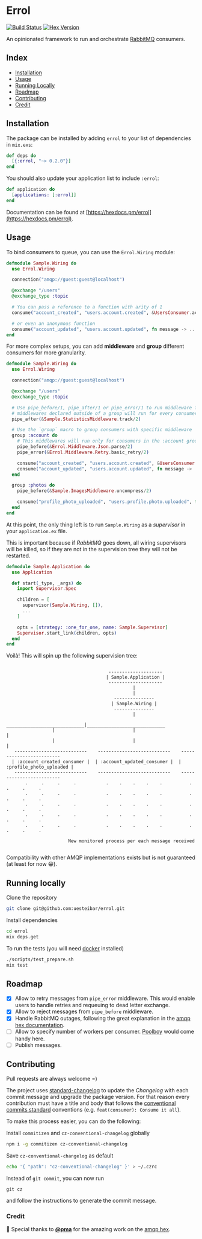 # Errol

[![Build Status](https://travis-ci.org/uesteibar/errol.svg?branch=master)](https://travis-ci.org/uesteibar/errol)
[![Hex Version](https://img.shields.io/hexpm/v/errol.svg)](https://hex.pm/packages/errol)

An opinionated framework to run and orchestrate [RabbitMQ](https://www.rabbitmq.com/) consumers.

## Index

- [Installation](#installation)
- [Usage](#usage)
- [Running Locally](#running-locally)
- [Roadmap](#roadmap)
- [Contributing](#contributing)
- [Credit](#credit)

## Installation

The package can be installed by adding `errol` to your list of dependencies in `mix.exs`:

```elixir
def deps do
  [{:errol, "~> 0.2.0"}]
end
```

You should also update your application list to include `:errol`:

```elixir
def application do
  [applications: [:errol]]
end
```

Documentation can be found at [https://hexdocs.pm/errol](https://hexdocs.pm/errol).

## Usage

To bind consumers to queue, you can use the `Errol.Wiring` module:

```elixir
defmodule Sample.Wiring do
  use Errol.Wiring

  connection("amqp://guest:guest@localhost")

  @exchange "/users"
  @exchange_type :topic

  # You can pass a reference to a function with arity of 1
  consume("account_created", "users.account.created", &UsersConsumer.account_created/1)

  # or even an anonymous function
  consume("account_updated", "users.account.updated", fn message -> ... end)
end
```

For more complex setups, you can add **middleware** and **group** different
consumers for more granularity.

```elixir
defmodule Sample.Wiring do
  use Errol.Wiring

  connection("amqp://guest:guest@localhost")

  @exchange "/users"
  @exchange_type :topic

  # Use pipe_before/1, pipe_after/1 or pipe_error/1 to run middleware functions
  # middlewares declared outside of a group will run for every consumer
  pipe_after(&Sample.StatisticsMiddleware.track/2)

  # Use the `group` macro to group consumers with specific middleware
  group :account do
    # This middlewares will run only for consumers in the :account group
    pipe_before(&Errol.Middleware.Json.parse/2)
    pipe_error(&Errol.Middleware.Retry.basic_retry/2)

    consume("account_created", "users.account.created", &UsersConsumer.account_created/1)
    consume("account_updated", "users.account.updated", fn message -> ... end)
  end

  group :photos do
    pipe_before(&Sample.ImagesMiddleware.uncompress/2)

    consume("profile_photo_uploaded", "users.profile.photo.uploaded", fn message -> ... end)
  end
end
```

At this point, the only thing left is to run `Sample.Wiring` as a _supervisor_ in your `application.ex` file.

This is important because if _RabbitMQ_ goes down, all wiring supervisors will
be killed, so if they are not in the supervision tree they will not be restarted.

```elixir
defmodule Sample.Application do
  use Application

  def start(_type, _args) do
    import Supervisor.Spec

    children = [
      supervisor(Sample.Wiring, []),
      ...
    ]

    opts = [strategy: :one_for_one, name: Sample.Supervisor]
    Supervisor.start_link(children, opts)
  end
end
```

Voilà! This will spin up the following supervision tree:

```

                                      --------------------
                                     | Sample.Application |
                                      --------------------
                                               |
                                               |
                                        ---------------
                                       | Sample.Wiring |
                                        ---------------
                                               |
                  _____________________________|_____________________________
                 |                             |                             |
                 |                             |                             |
   ---------------------------    ---------------------------    -------------------------
  | :account_created_consumer |  | :account_updated_consumer |  | :profile_photo_uploaded |
   ---------------------------    ---------------------------    -------------------------
       .     .     .     .           .    .    .    .    .          .     .     .     .
       .     .     .     .           .    .    .    .    .          .     .     .     .
       .     .     .     .           .    .    .    .    .          .     .     .     .
       .     .     .     .           .    .    .    .    .          .     .     .     .
       .     .     .     .           .    .    .    .    .          .     .     .     .

                       New monitored process per each message received


```

Compatibility with other AMQP implementations exists but is not guaranteed (at least for now 😁).

## Running locally

Clone the repository
```bash
git clone git@github.com:uesteibar/errol.git
```

Install dependencies
```bash
cd errol
mix deps.get
```

To run the tests (you will need [docker](https://www.docker.com/) installed)
```bash
./scripts/test_prepare.sh
mix test
```

## Roadmap

- [x] Allow to retry messages from `pipe_error` middleware. This would enable users to handle retries and requeuing to dead letter exchange.
- [x] Allow to reject messages from `pipe_before` middleware.
- [x] Handle RabbitMQ outages, following the great explanation in the [amqp hex documentation](https://hexdocs.pm/amqp/readme.html#stable-rabbitmq-connection).
- [ ] Allow to specify number of workers per consumer. [Poolboy](https://github.com/devinus/poolboy) would come handy here.
- [ ] Publish messages.

## Contributing

Pull requests are always welcome =)

The project uses [standard-changelog](https://github.com/conventional-changelog/conventional-changelog) to update the _Changelog_ with each commit message and upgrade the package version.
For that reason every contribution must have a title and body that follows the [conventional commits standard](https://conventionalcommits.org/) conventions (e.g. `feat(consumer): Consume it all`).

To make this process easier, you can do the following:

Install `commitizen` and `cz-conventional-changelog` globally
```bash
npm i -g commitizen cz-conventional-changelog
```

Save `cz-conventional-changelog` as default
```bash
echo '{ "path": "cz-conventional-changelog" }' > ~/.czrc
```

Instead of `git commit`, you can now run
```
git cz
```
and follow the instructions to generate the commit message.

### Credit

🎉 Special thanks to [**@pma**](https://github.com/pma) for the amazing work on the [amqp hex](https://github.com/pma/amqp).

